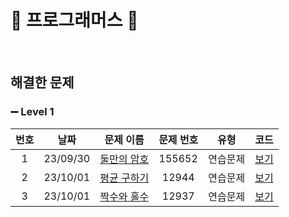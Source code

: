 🤍 프로그래머스 🤍
==============================
<br>

## 해결한 문제

### ➖ Level 1

| 번호  |    날짜    |                                   문제 이름                                    | 문제 번호  |  유형  |          코드           |  
|:---:|:--------:|:--------------------------------------------------------------------------:|:------:|:----:|:---------------------:| 
|  1  | 23/09/30 | [둘만의 암호](https://school.programmers.co.kr/learn/courses/30/lessons/155652) | 155652 | 연습문제 | [보기](https://github.com/surusue/Algorithm/blob/main/Programmers/Lv.1/%EB%91%98%EB%A7%8C%EC%9D%98%20%EC%95%94%ED%98%B8.c) |
|  2  | 23/10/01 | [평균 구하기](https://school.programmers.co.kr/learn/courses/30/lessons/12944)  | 12944  | 연습문제 | [보기](https://github.com/surusue/Algorithm/blob/main/Programmers/Lv.1/%ED%8F%89%EA%B7%A0%20%EA%B5%AC%ED%95%98%EA%B8%B0.c) |
|  3  | 23/10/01 | [짝수와 홀수](https://school.programmers.co.kr/learn/courses/30/lessons/12937)  | 12937  | 연습문제 | [보기](https://github.com/surusue/Algorithm/blob/main/Programmers/Lv.1/%EC%A7%9D%EC%88%98%EC%99%80%20%ED%99%80%EC%88%98.c) |


